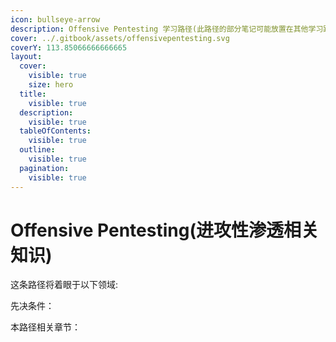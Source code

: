 ```yaml
---
icon: bullseye-arrow
description: Offensive Pentesting 学习路径(此路径的部分笔记可能放置在其他学习路径下)
cover: ../.gitbook/assets/offensivepentesting.svg
coverY: 113.85066666666665
layout:
  cover:
    visible: true
    size: hero
  title:
    visible: true
  description:
    visible: true
  tableOfContents:
    visible: true
  outline:
    visible: true
  pagination:
    visible: true
---
```


# Offensive Pentesting(进攻性渗透相关知识)

这条路径将着眼于以下领域:



先决条件：



本路径相关章节：
